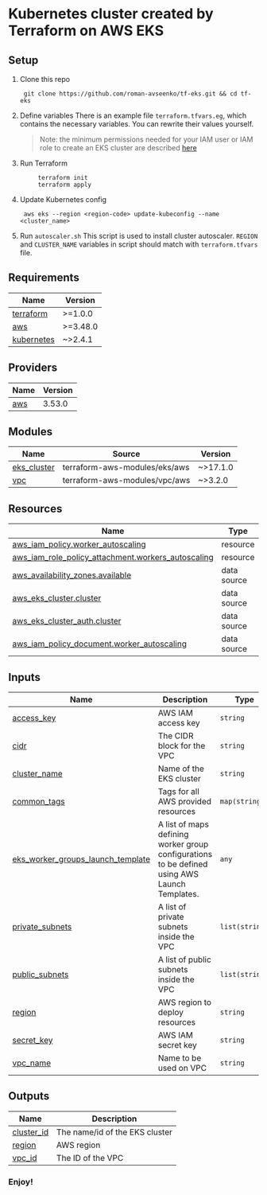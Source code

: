# Kubernetes cluster created by Terraform on AWS EKS
## Setup
1. Clone this repo

		git clone https://github.com/roman-avseenko/tf-eks.git && cd tf-eks
2. Define variables
	There is an example file `terraform.tfvars.eg`, which contains the necessary variables. You can rewrite 	their values yourself.
	> Note: the minimum permissions needed for your IAM user or IAM role to create an EKS cluster are described [here](https://github.com/terraform-aws-modules/terraform-aws-eks/blob/master/docs/iam-permissions.md)
3. Run Terraform

			terraform init
			terraform apply
4. Update Kubernetes config

		aws eks --region <region-code> update-kubeconfig --name <cluster_name>
5. Run `autoscaler.sh`
This script is used to install cluster autoscaler. `REGION` and `CLUSTER_NAME`  variables in script should match with `terraform.tfvars` file.
<!-- BEGINNING OF PRE-COMMIT-TERRAFORM DOCS HOOK -->
## Requirements

| Name | Version |
|------|---------|
| <a name="requirement_terraform"></a> [terraform](#requirement\_terraform) | >=1.0.0 |
| <a name="requirement_aws"></a> [aws](#requirement\_aws) | >=3.48.0 |
| <a name="requirement_kubernetes"></a> [kubernetes](#requirement\_kubernetes) | ~>2.4.1 |

## Providers

| Name | Version |
|------|---------|
| <a name="provider_aws"></a> [aws](#provider\_aws) | 3.53.0 |

## Modules

| Name | Source | Version |
|------|--------|---------|
| <a name="module_eks_cluster"></a> [eks\_cluster](#module\_eks\_cluster) | terraform-aws-modules/eks/aws | ~>17.1.0 |
| <a name="module_vpc"></a> [vpc](#module\_vpc) | terraform-aws-modules/vpc/aws | ~>3.2.0 |

## Resources

| Name | Type |
|------|------|
| [aws_iam_policy.worker_autoscaling](https://registry.terraform.io/providers/hashicorp/aws/latest/docs/resources/iam_policy) | resource |
| [aws_iam_role_policy_attachment.workers_autoscaling](https://registry.terraform.io/providers/hashicorp/aws/latest/docs/resources/iam_role_policy_attachment) | resource |
| [aws_availability_zones.available](https://registry.terraform.io/providers/hashicorp/aws/latest/docs/data-sources/availability_zones) | data source |
| [aws_eks_cluster.cluster](https://registry.terraform.io/providers/hashicorp/aws/latest/docs/data-sources/eks_cluster) | data source |
| [aws_eks_cluster_auth.cluster](https://registry.terraform.io/providers/hashicorp/aws/latest/docs/data-sources/eks_cluster_auth) | data source |
| [aws_iam_policy_document.worker_autoscaling](https://registry.terraform.io/providers/hashicorp/aws/latest/docs/data-sources/iam_policy_document) | data source |

## Inputs

| Name | Description | Type | Default | Required |
|------|-------------|------|---------|:--------:|
| <a name="input_access_key"></a> [access\_key](#input\_access\_key) | AWS IAM access key | `string` | `""` | no |
| <a name="input_cidr"></a> [cidr](#input\_cidr) | The CIDR block for the VPC | `string` | `""` | no |
| <a name="input_cluster_name"></a> [cluster\_name](#input\_cluster\_name) | Name of the EKS cluster | `string` | `""` | no |
| <a name="input_common_tags"></a> [common\_tags](#input\_common\_tags) | Tags for all AWS provided resources | `map(string)` | `{}` | no |
| <a name="input_eks_worker_groups_launch_template"></a> [eks\_worker\_groups\_launch\_template](#input\_eks\_worker\_groups\_launch\_template) | A list of maps defining worker group configurations to be defined using AWS Launch Templates. | `any` | `[]` | no |
| <a name="input_private_subnets"></a> [private\_subnets](#input\_private\_subnets) | A list of private subnets inside the VPC | `list(string)` | `[]` | no |
| <a name="input_public_subnets"></a> [public\_subnets](#input\_public\_subnets) | A list of public subnets inside the VPC | `list(string)` | `[]` | no |
| <a name="input_region"></a> [region](#input\_region) | AWS region to deploy resources | `string` | `""` | no |
| <a name="input_secret_key"></a> [secret\_key](#input\_secret\_key) | AWS IAM secret key | `string` | `""` | no |
| <a name="input_vpc_name"></a> [vpc\_name](#input\_vpc\_name) | Name to be used on VPC | `string` | `""` | no |

## Outputs

| Name | Description |
|------|-------------|
| <a name="output_cluster_id"></a> [cluster\_id](#output\_cluster\_id) | The name/id of the EKS cluster |
| <a name="output_region"></a> [region](#output\_region) | AWS region |
| <a name="output_vpc_id"></a> [vpc\_id](#output\_vpc\_id) | The ID of the VPC |
<!-- END OF PRE-COMMIT-TERRAFORM DOCS HOOK -->
### Enjoy!
